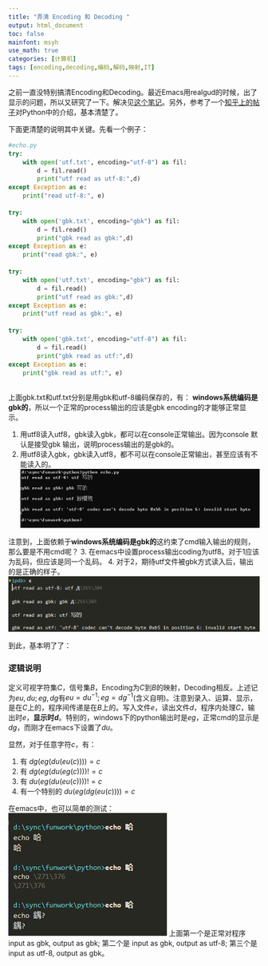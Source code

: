 ```yaml
---
title: "弄清 Encoding 和 Decoding "
output: html_document
toc: false
mainfont: msyh
use_math: true
categories: [计算机]
tags: [encoding,decoding,编码,解码,映射,IT]
---
```

<meta http-equiv='Content-Type' content='text/html; charset=utf-8' />

之前一直没特别搞清Encoding和Decoding。最近Emacs用realgud的时候，出了显示的问题，所以又研究了一下。解决见[这个笔记](https://app.yinxiang.com/fx/e352a21c-e2a4-4fee-8c12-012859f71062)。另外，参考了一个[知乎上的帖子](https://app.yinxiang.com/fx/1990cb67-491d-4490-ae31-5e966b984663)对Python中的介绍，基本清楚了。

下面更清楚的说明其中关键。先看一个例子：
``` python
#echo.py
try:
    with open('utf.txt', encoding="utf-8") as fil:
        d = fil.read()
        print("utf read as utf-8:",d)
except Exception as e:
    print("read utf-8:", e)

try:
    with open('gbk.txt', encoding="gbk") as fil:
        d = fil.read()
        print("gbk read as gbk:",d)
except Exception as e:
    print("read gbk:", e)

try:
    with open('utf.txt', encoding="gbk") as fil:
        d = fil.read()
        print("utf read as gbk:",d)
except Exception as e:
    print("utf read as gbk:", e)

try:
    with open('gbk.txt', encoding="utf-8") as fil:
        d = fil.read()
        print("gbk read as utf:",d)
except Exception as e:
    print("gbk read as utf:", e)
    

```
上面gbk.txt和utf.txt分别是用gbk和utf-8编码保存的，有：
**windows系统编码是gbk的**，所以一个正常的process输出的应该是gbk encoding的才能够正常显示。
1. 用utf8读入utf8，gbk读入gbk，都可以在console正常输出。因为console 默认是接受gbk 输出，说明process输出的是gbk的。
2. 用utf8读入gbk，gbk读入utf8，都不可以在console正常输出，甚至应该有不能读入的。
![](./img/1657172908.png)

注意到，上面依赖于**windows系统编码是gbk的**这约束了cmd输入输出的规则，那么要是不用cmd呢？
3. 在emacs中设置process输出coding为utf8。对于1应该为乱码，但应该是同一个乱码。
4. 对于2，期待utf文件被gbk方式读入后，输出的是正确的样子。
![](./img/1657172930.png)

到此，基本明了了：
### 逻辑说明
定义可视字符集$C$，信号集$B$，Encoding为$C$到$B$的映射，Decoding相反。上述记为$eu,du; eg,dg$有$eu = du^{-1}; eg=dg^{-1}$(含义自明)。注意到录入、运算、显示，是在$C$上的，程序间传递是在$B$上的。写入文件$e$，读出文件$d$，程序内处理$C$，输出时$e$，**显示时$d$**。特别的，windows下的python输出时是$eg$，正常cmd的显示是$dg$，而刚才在emacs下设置了$du$。

显然，对于任意字符$c$，有：
1. 有 $dg(eg(du(eu(c))))=c$
2. 有 $dg(eg(du(eg(c)))) !=c$
3. 有 $du(eg(du(eu(c)))) !=c$
4. 有一个特别的 $du(eg(dg(eu(c))))=c$

在emacs中，也可以简单的测试：
![](./img/1657172949.png)
上面第一个是正常对程序input as gbk, output as gbk; 第二个是 input as gbk, output as utf-8; 第三个是 input as utf-8, output as gbk。

